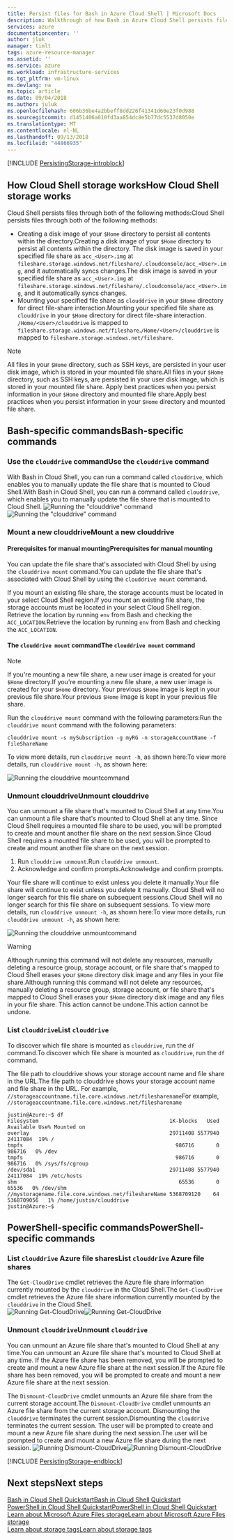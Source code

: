 ```yaml
---
title: Persist files for Bash in Azure Cloud Shell | Microsoft Docs
description: Walkthrough of how Bash in Azure Cloud Shell persists files.
services: azure
documentationcenter: ''
author: jluk
manager: timlt
tags: azure-resource-manager
ms.assetid: ''
ms.service: azure
ms.workload: infrastructure-services
ms.tgt_pltfrm: vm-linux
ms.devlang: na
ms.topic: article
ms.date: 09/04/2018
ms.author: juluk
ms.openlocfilehash: 606b36be4a2bbeff8dd226f41341d60e23f0d988
ms.sourcegitcommit: d1451406a010fd3aa854dc8e5b77dc5537d8050e
ms.translationtype: MT
ms.contentlocale: nl-NL
ms.lasthandoff: 09/13/2018
ms.locfileid: "44866935"
---
```

[!INCLUDE [PersistingStorage-introblock](../../includes/cloud-shell-persisting-shell-storage-introblock.md)]

## <a name="how-cloud-shell-storage-works"></a><span data-ttu-id="69203-103">How Cloud Shell storage works</span><span class="sxs-lookup"><span data-stu-id="69203-103">How Cloud Shell storage works</span></span> 
<span data-ttu-id="69203-104">Cloud Shell persists files through both of the following methods:</span><span class="sxs-lookup"><span data-stu-id="69203-104">Cloud Shell persists files through both of the following methods:</span></span> 
* <span data-ttu-id="69203-105">Creating a disk image of your `$Home` directory to persist all contents within the directory.</span><span class="sxs-lookup"><span data-stu-id="69203-105">Creating a disk image of your `$Home` directory to persist all contents within the directory.</span></span> <span data-ttu-id="69203-106">The disk image is saved in your specified file share as `acc_<User>.img` at `fileshare.storage.windows.net/fileshare/.cloudconsole/acc_<User>.img`, and it automatically syncs changes.</span><span class="sxs-lookup"><span data-stu-id="69203-106">The disk image is saved in your specified file share as `acc_<User>.img` at `fileshare.storage.windows.net/fileshare/.cloudconsole/acc_<User>.img`, and it automatically syncs changes.</span></span> 
* <span data-ttu-id="69203-107">Mounting your specified file share as `clouddrive` in your `$Home` directory for direct file-share interaction.</span><span class="sxs-lookup"><span data-stu-id="69203-107">Mounting your specified file share as `clouddrive` in your `$Home` directory for direct file-share interaction.</span></span> <span data-ttu-id="69203-108">`/Home/<User>/clouddrive` is mapped to `fileshare.storage.windows.net/fileshare`.</span><span class="sxs-lookup"><span data-stu-id="69203-108">`/Home/<User>/clouddrive` is mapped to `fileshare.storage.windows.net/fileshare`.</span></span>
 
> [!NOTE]
> <span data-ttu-id="69203-109">All files in your `$Home` directory, such as SSH keys, are persisted in your user disk image, which is stored in your mounted file share.</span><span class="sxs-lookup"><span data-stu-id="69203-109">All files in your `$Home` directory, such as SSH keys, are persisted in your user disk image, which is stored in your mounted file share.</span></span> <span data-ttu-id="69203-110">Apply best practices when you persist information in your `$Home` directory and mounted file share.</span><span class="sxs-lookup"><span data-stu-id="69203-110">Apply best practices when you persist information in your `$Home` directory and mounted file share.</span></span>

## <a name="bash-specific-commands"></a><span data-ttu-id="69203-111">Bash-specific commands</span><span class="sxs-lookup"><span data-stu-id="69203-111">Bash-specific commands</span></span>

### <a name="use-the-clouddrive-command"></a><span data-ttu-id="69203-112">Use the `clouddrive` command</span><span class="sxs-lookup"><span data-stu-id="69203-112">Use the `clouddrive` command</span></span>
<span data-ttu-id="69203-113">With Bash in Cloud Shell, you can run a command called `clouddrive`, which enables you to manually update the file share that is mounted to Cloud Shell.</span><span class="sxs-lookup"><span data-stu-id="69203-113">With Bash in Cloud Shell, you can run a command called `clouddrive`, which enables you to manually update the file share that is mounted to Cloud Shell.</span></span>
<span data-ttu-id="69203-114">![Running the "clouddrive" command](media/persisting-shell-storage/clouddrive-h.png)</span><span class="sxs-lookup"><span data-stu-id="69203-114">![Running the "clouddrive" command](media/persisting-shell-storage/clouddrive-h.png)</span></span>

### <a name="mount-a-new-clouddrive"></a><span data-ttu-id="69203-115">Mount a new clouddrive</span><span class="sxs-lookup"><span data-stu-id="69203-115">Mount a new clouddrive</span></span>

#### <a name="prerequisites-for-manual-mounting"></a><span data-ttu-id="69203-116">Prerequisites for manual mounting</span><span class="sxs-lookup"><span data-stu-id="69203-116">Prerequisites for manual mounting</span></span>
<span data-ttu-id="69203-117">You can update the file share that's associated with Cloud Shell by using the `clouddrive mount` command.</span><span class="sxs-lookup"><span data-stu-id="69203-117">You can update the file share that's associated with Cloud Shell by using the `clouddrive mount` command.</span></span>

<span data-ttu-id="69203-118">If you mount an existing file share, the storage accounts must be located in your select Cloud Shell region.</span><span class="sxs-lookup"><span data-stu-id="69203-118">If you mount an existing file share, the storage accounts must be located in your select Cloud Shell region.</span></span> <span data-ttu-id="69203-119">Retrieve the location by running `env` from Bash and checking the `ACC_LOCATION`.</span><span class="sxs-lookup"><span data-stu-id="69203-119">Retrieve the location by running `env` from Bash and checking the `ACC_LOCATION`.</span></span>

#### <a name="the-clouddrive-mount-command"></a><span data-ttu-id="69203-120">The `clouddrive mount` command</span><span class="sxs-lookup"><span data-stu-id="69203-120">The `clouddrive mount` command</span></span>

> [!NOTE]
> <span data-ttu-id="69203-121">If you're mounting a new file share, a new user image is created for your `$Home` directory.</span><span class="sxs-lookup"><span data-stu-id="69203-121">If you're mounting a new file share, a new user image is created for your `$Home` directory.</span></span> <span data-ttu-id="69203-122">Your previous `$Home` image is kept in your previous file share.</span><span class="sxs-lookup"><span data-stu-id="69203-122">Your previous `$Home` image is kept in your previous file share.</span></span>

<span data-ttu-id="69203-123">Run the `clouddrive mount` command with the following parameters:</span><span class="sxs-lookup"><span data-stu-id="69203-123">Run the `clouddrive mount` command with the following parameters:</span></span>

```
clouddrive mount -s mySubscription -g myRG -n storageAccountName -f fileShareName
```

<span data-ttu-id="69203-124">To view more details, run `clouddrive mount -h`, as shown here:</span><span class="sxs-lookup"><span data-stu-id="69203-124">To view more details, run `clouddrive mount -h`, as shown here:</span></span>

![Running the `clouddrive mount`command](media/persisting-shell-storage/mount-h.png)

### <a name="unmount-clouddrive"></a><span data-ttu-id="69203-126">Unmount clouddrive</span><span class="sxs-lookup"><span data-stu-id="69203-126">Unmount clouddrive</span></span>
<span data-ttu-id="69203-127">You can unmount a file share that's mounted to Cloud Shell at any time.</span><span class="sxs-lookup"><span data-stu-id="69203-127">You can unmount a file share that's mounted to Cloud Shell at any time.</span></span> <span data-ttu-id="69203-128">Since Cloud Shell requires a mounted file share to be used, you will be prompted to create and mount another file share on the next session.</span><span class="sxs-lookup"><span data-stu-id="69203-128">Since Cloud Shell requires a mounted file share to be used, you will be prompted to create and mount another file share on the next session.</span></span>

1. <span data-ttu-id="69203-129">Run `clouddrive unmount`.</span><span class="sxs-lookup"><span data-stu-id="69203-129">Run `clouddrive unmount`.</span></span>
2. <span data-ttu-id="69203-130">Acknowledge and confirm prompts.</span><span class="sxs-lookup"><span data-stu-id="69203-130">Acknowledge and confirm prompts.</span></span>

<span data-ttu-id="69203-131">Your file share will continue to exist unless you delete it manually.</span><span class="sxs-lookup"><span data-stu-id="69203-131">Your file share will continue to exist unless you delete it manually.</span></span> <span data-ttu-id="69203-132">Cloud Shell will no longer search for this file share on subsequent sessions.</span><span class="sxs-lookup"><span data-stu-id="69203-132">Cloud Shell will no longer search for this file share on subsequent sessions.</span></span> <span data-ttu-id="69203-133">To view more details, run `clouddrive unmount -h`, as shown here:</span><span class="sxs-lookup"><span data-stu-id="69203-133">To view more details, run `clouddrive unmount -h`, as shown here:</span></span>

![Running the `clouddrive unmount`command](media/persisting-shell-storage/unmount-h.png)

> [!WARNING]
> <span data-ttu-id="69203-135">Although running this command will not delete any resources, manually deleting a resource group, storage account, or file share that's mapped to Cloud Shell erases your `$Home` directory disk image and any files in your file share.</span><span class="sxs-lookup"><span data-stu-id="69203-135">Although running this command will not delete any resources, manually deleting a resource group, storage account, or file share that's mapped to Cloud Shell erases your `$Home` directory disk image and any files in your file share.</span></span> <span data-ttu-id="69203-136">This action cannot be undone.</span><span class="sxs-lookup"><span data-stu-id="69203-136">This action cannot be undone.</span></span>

### <a name="list-clouddrive"></a><span data-ttu-id="69203-137">List `clouddrive`</span><span class="sxs-lookup"><span data-stu-id="69203-137">List `clouddrive`</span></span>
<span data-ttu-id="69203-138">To discover which file share is mounted as `clouddrive`, run the `df` command.</span><span class="sxs-lookup"><span data-stu-id="69203-138">To discover which file share is mounted as `clouddrive`, run the `df` command.</span></span> 

<span data-ttu-id="69203-139">The file path to clouddrive shows your storage account name and file share in the URL.</span><span class="sxs-lookup"><span data-stu-id="69203-139">The file path to clouddrive shows your storage account name and file share in the URL.</span></span> <span data-ttu-id="69203-140">For example, `//storageaccountname.file.core.windows.net/filesharename`</span><span class="sxs-lookup"><span data-stu-id="69203-140">For example, `//storageaccountname.file.core.windows.net/filesharename`</span></span>

```
justin@Azure:~$ df
Filesystem                                          1K-blocks   Used  Available Use% Mounted on
overlay                                             29711408 5577940   24117084  19% /
tmpfs                                                 986716       0     986716   0% /dev
tmpfs                                                 986716       0     986716   0% /sys/fs/cgroup
/dev/sda1                                           29711408 5577940   24117084  19% /etc/hosts
shm                                                    65536       0      65536   0% /dev/shm
//mystoragename.file.core.windows.net/fileshareName 5368709120    64 5368709056   1% /home/justin/clouddrive
justin@Azure:~$
```
## <a name="powershell-specific-commands"></a><span data-ttu-id="69203-141">PowerShell-specific commands</span><span class="sxs-lookup"><span data-stu-id="69203-141">PowerShell-specific commands</span></span>

### <a name="list-clouddrive-azure-file-shares"></a><span data-ttu-id="69203-142">List `clouddrive` Azure file shares</span><span class="sxs-lookup"><span data-stu-id="69203-142">List `clouddrive` Azure file shares</span></span>
<span data-ttu-id="69203-143">The `Get-CloudDrive` cmdlet retrieves the Azure file share information currently mounted by the `clouddrive` in the Cloud Shell.</span><span class="sxs-lookup"><span data-stu-id="69203-143">The `Get-CloudDrive` cmdlet retrieves the Azure file share information currently mounted by the `clouddrive` in the Cloud Shell.</span></span> <br>
<span data-ttu-id="69203-144">![Running Get-CloudDrive](media/persisting-shell-storage-powershell/Get-Clouddrive.png)</span><span class="sxs-lookup"><span data-stu-id="69203-144">![Running Get-CloudDrive](media/persisting-shell-storage-powershell/Get-Clouddrive.png)</span></span>

### <a name="unmount-clouddrive"></a><span data-ttu-id="69203-145">Unmount `clouddrive`</span><span class="sxs-lookup"><span data-stu-id="69203-145">Unmount `clouddrive`</span></span>
<span data-ttu-id="69203-146">You can unmount an Azure file share that's mounted to Cloud Shell at any time.</span><span class="sxs-lookup"><span data-stu-id="69203-146">You can unmount an Azure file share that's mounted to Cloud Shell at any time.</span></span> <span data-ttu-id="69203-147">If the Azure file share has been removed, you will be prompted to create and mount a new Azure file share at the next session.</span><span class="sxs-lookup"><span data-stu-id="69203-147">If the Azure file share has been removed, you will be prompted to create and mount a new Azure file share at the next session.</span></span>

<span data-ttu-id="69203-148">The `Dismount-CloudDrive` cmdlet unmounts an Azure file share from the current storage account.</span><span class="sxs-lookup"><span data-stu-id="69203-148">The `Dismount-CloudDrive` cmdlet unmounts an Azure file share from the current storage account.</span></span> <span data-ttu-id="69203-149">Dismounting the `clouddrive` terminates the current session.</span><span class="sxs-lookup"><span data-stu-id="69203-149">Dismounting the `clouddrive` terminates the current session.</span></span> <span data-ttu-id="69203-150">The user will be prompted to create and mount a new Azure file share during the next session.</span><span class="sxs-lookup"><span data-stu-id="69203-150">The user will be prompted to create and mount a new Azure file share during the next session.</span></span>
<span data-ttu-id="69203-151">![Running Dismount-CloudDrive](media/persisting-shell-storage-powershell/Dismount-Clouddrive.png)</span><span class="sxs-lookup"><span data-stu-id="69203-151">![Running Dismount-CloudDrive](media/persisting-shell-storage-powershell/Dismount-Clouddrive.png)</span></span>

[!INCLUDE [PersistingStorage-endblock](../../includes/cloud-shell-persisting-shell-storage-endblock.md)]

## <a name="next-steps"></a><span data-ttu-id="69203-152">Next steps</span><span class="sxs-lookup"><span data-stu-id="69203-152">Next steps</span></span>
[<span data-ttu-id="69203-153">Bash in Cloud Shell Quickstart</span><span class="sxs-lookup"><span data-stu-id="69203-153">Bash in Cloud Shell Quickstart</span></span>](quickstart.md) <br>
[<span data-ttu-id="69203-154">PowerShell in Cloud Shell Quickstart</span><span class="sxs-lookup"><span data-stu-id="69203-154">PowerShell in Cloud Shell Quickstart</span></span>](quickstart-powershell.md) <br>
[<span data-ttu-id="69203-155">Learn about Microsoft Azure Files storage</span><span class="sxs-lookup"><span data-stu-id="69203-155">Learn about Microsoft Azure Files storage</span></span>](https://docs.microsoft.com/azure/storage/storage-introduction#file-storage) <br>
[<span data-ttu-id="69203-156">Learn about storage tags</span><span class="sxs-lookup"><span data-stu-id="69203-156">Learn about storage tags</span></span>](https://docs.microsoft.com/azure/azure-resource-manager/resource-group-using-tags) <br>

